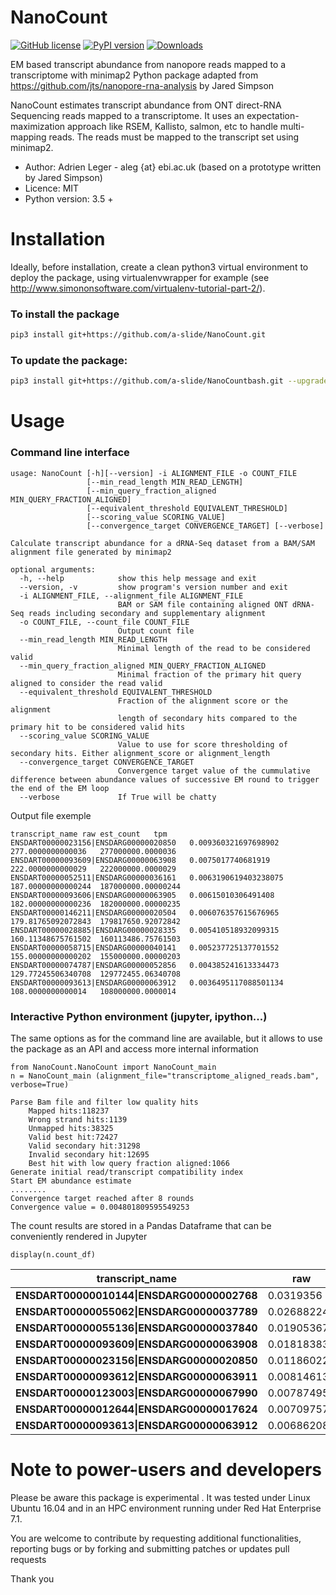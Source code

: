 # NanoCount

[![GitHub license](https://img.shields.io/github/license/a-slide/NanoCount.svg)](https://github.com/a-slide/NanoCount/blob/master/LICENSE)
[![PyPI version](https://badge.fury.io/py/NanoCount.svg)](https://badge.fury.io/py/NanoCount)
[![Downloads](https://pepy.tech/badge/NanoCount)](https://pepy.tech/project/NanoCount)

EM based transcript abundance from nanopore reads mapped to a transcriptome with minimap2
Python package adapted from https://github.com/jts/nanopore-rna-analysis by Jared Simpson

NanoCount estimates transcript abundance from ONT direct-RNA Sequencing reads mapped to a transcriptome. It uses an expectation-maximization approach like RSEM, Kallisto, salmon, etc to handle multi-mapping reads. The reads must be mapped to the transcript set using minimap2.

* Author: Adrien Leger - aleg {at} ebi.ac.uk (based on a prototype written by Jared Simpson)
* Licence: MIT
* Python version: 3.5 +

# Installation

Ideally, before installation, create a clean python3 virtual environment to deploy the package, using virtualenvwrapper for example (see http://www.simononsoftware.com/virtualenv-tutorial-part-2/).

### To install the package

```bash
pip3 install git+https://github.com/a-slide/NanoCount.git
```

### To update the package:

```bash
pip3 install git+https://github.com/a-slide/NanoCountbash.git --upgrade
```

# Usage

### Command line interface
```
usage: NanoCount [-h][--version] -i ALIGNMENT_FILE -o COUNT_FILE
                 [--min_read_length MIN_READ_LENGTH]
                 [--min_query_fraction_aligned MIN_QUERY_FRACTION_ALIGNED]
                 [--equivalent_threshold EQUIVALENT_THRESHOLD]
                 [--scoring_value SCORING_VALUE]
                 [--convergence_target CONVERGENCE_TARGET] [--verbose]

Calculate transcript abundance for a dRNA-Seq dataset from a BAM/SAM alignment file generated by minimap2

optional arguments:
  -h, --help            show this help message and exit
  --version, -v         show program's version number and exit
  -i ALIGNMENT_FILE, --alignment_file ALIGNMENT_FILE
                        BAM or SAM file containing aligned ONT dRNA-Seq reads including secondary and supplementary alignment
  -o COUNT_FILE, --count_file COUNT_FILE
                        Output count file
  --min_read_length MIN_READ_LENGTH
                        Minimal length of the read to be considered valid
  --min_query_fraction_aligned MIN_QUERY_FRACTION_ALIGNED
                        Minimal fraction of the primary hit query aligned to consider the read valid
  --equivalent_threshold EQUIVALENT_THRESHOLD
                        Fraction of the alignment score or the alignment
                        length of secondary hits compared to the primary hit to be considered valid hits
  --scoring_value SCORING_VALUE
                        Value to use for score thresholding of secondary hits. Either alignment_score or alignment_length
  --convergence_target CONVERGENCE_TARGET
                        Convergence target value of the cummulative difference between abundance values of successive EM round to trigger the end of the EM loop
  --verbose             If True will be chatty
```

Output file exemple

```
transcript_name	raw	est_count	tpm
ENSDART00000023156|ENSDARG00000020850	0.009360321697698902	277.0000000000036	277000000.0000036
ENSDART00000093609|ENSDARG00000063908	0.0075017740681919	222.0000000000029	222000000.0000029
ENSDART00000052511|ENSDARG00000036161	0.0063190619403238075	187.00000000000244	187000000.00000244
ENSDART00000093606|ENSDARG00000063905	0.00615010306491408	182.00000000000236	182000000.00000235
ENSDART00000146211|ENSDARG00000020504	0.006076357615676965	179.81765092072843	179817650.92072842
ENSDART00000028885|ENSDARG00000028335	0.005410518932099315	160.11348675761502	160113486.75761503
ENSDART00000058715|ENSDARG00000040141	0.005237725137701552	155.00000000000202	155000000.00000203
ENSDART00000074787|ENSDARG00000052856	0.004385241613334473	129.77245506340708	129772455.06340708
ENSDART00000093613|ENSDARG00000063912	0.0036495117088501134	108.0000000000014	108000000.0000014
```

### Interactive Python environment (jupyter, ipython...)

The same options as for the command line are available, but it allows to use the package as an API and access more internal information

```python3
from NanoCount.NanoCount import NanoCount_main
n = NanoCount_main (alignment_file="transcriptome_aligned_reads.bam", verbose=True)
```

```
Parse Bam file and filter low quality hits
    Mapped hits:118237
    Wrong strand hits:1139
    Unmapped hits:38325
    Valid best hit:72427
    Valid secondary hit:31298
    Invalid secondary hit:12695
    Best hit with low query fraction aligned:1066
Generate initial read/transcript compatibility index
Start EM abundance estimate
........
Convergence target reached after 8 rounds
Convergence value = 0.004801809595549253
```

The count results are stored in a Pandas Dataframe that can be conveniently rendered in Jupyter
```python3
display(n.count_df)
```

| **transcript_name**                        | **raw**     | **est_count** | **tpm**    |
| ------------------------------------------ | ----------- | ------------- | ---------- |
| **ENSDART00000010144\|ENSDARG00000002768** | 0.0319356   | 2313          | 2313000000 |
| **ENSDART00000055062\|ENSDARG00000037789** | 0.02688224  | 1947          | 1947000000 |
| **ENSDART00000055136\|ENSDARG00000037840** | 0.01905367  | 1380          | 1380000000 |
| **ENSDART00000093609\|ENSDARG00000063908** | 0.01818383  | 1317          | 1317000000 |
| **ENSDART00000023156\|ENSDARG00000020850** | 0.01186022  | 859           | 859000000  |
| **ENSDART00000093612\|ENSDARG00000063911** | 0.008146133 | 590           | 590000000  |
| **ENSDART00000123003\|ENSDARG00000067990** | 0.007874959 | 570.3596      | 570359600  |
| **ENSDART00000012644\|ENSDARG00000017624** | 0.007097575 | 514.0561      | 514056100  |
| **ENSDART00000093613\|ENSDARG00000063912** | 0.006862082 | 497           | 497000000  |

# Note to power-users and developers

Please be aware this package is experimental . It was tested under Linux Ubuntu 16.04 and in an HPC environment running under Red Hat Enterprise 7.1.

You are welcome to contribute by requesting additional functionalities, reporting bugs or by forking and submitting patches or updates pull requests

Thank you
